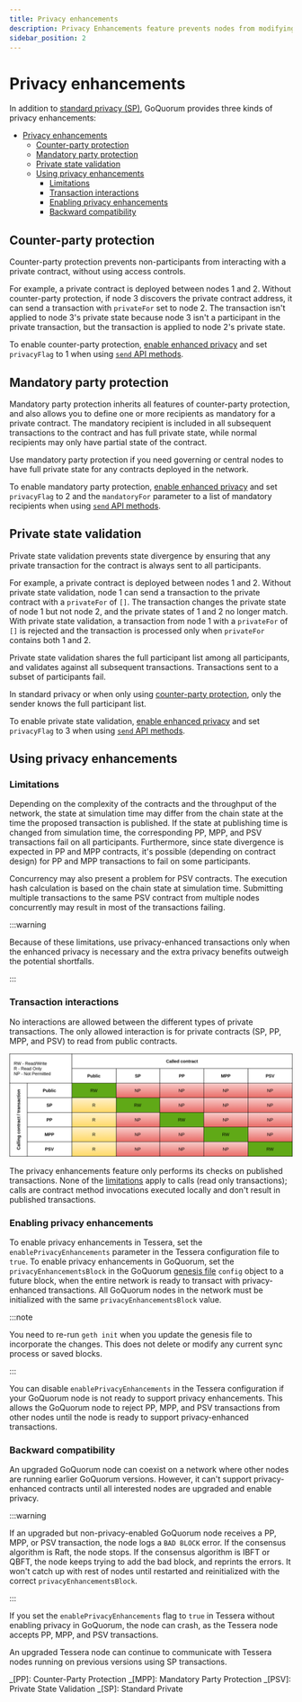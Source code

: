 ```yaml
---
title: Privacy enhancements
description: Privacy Enhancements feature prevents nodes from modifying contracts they are not party with.
sidebar_position: 2
---
```


# Privacy enhancements

In addition to [standard privacy (SP)](private-and-public.md#private-transactions), GoQuorum provides three kinds of privacy enhancements:

- [Privacy enhancements](#privacy-enhancements)
  - [Counter-party protection](#counter-party-protection)
  - [Mandatory party protection](#mandatory-party-protection)
  - [Private state validation](#private-state-validation)
  - [Using privacy enhancements](#using-privacy-enhancements)
    - [Limitations](#limitations)
    - [Transaction interactions](#transaction-interactions)
    - [Enabling privacy enhancements](#enabling-privacy-enhancements)
    - [Backward compatibility](#backward-compatibility)

## Counter-party protection

Counter-party protection prevents non-participants from interacting with a private contract, without using access controls.

For example, a private contract is deployed between nodes 1 and 2. Without counter-party protection, if node 3 discovers the private contract address, it can send a transaction with `privateFor` set to node 2. The transaction isn't applied to node 3's private state because node 3 isn't a participant in the private transaction, but the transaction is applied to node 2's private state.

To enable counter-party protection, [enable enhanced privacy](#enabling-privacy-enhancements) and set `privacyFlag` to 1 when using [`send` API methods](../../reference/api-methods.md#privacy-methods).

## Mandatory party protection

Mandatory party protection inherits all features of counter-party protection, and also allows you to define one or more recipients as mandatory for a private contract. The mandatory recipient is included in all subsequent transactions to the contract and has full private state, while normal recipients may only have partial state of the contract.

Use mandatory party protection if you need governing or central nodes to have full private state for any contracts deployed in the network.

To enable mandatory party protection, [enable enhanced privacy](#enabling-privacy-enhancements) and set `privacyFlag` to 2 and the `mandatoryFor` parameter to a list of mandatory recipients when using [`send` API methods](../../reference/api-methods.md#privacy-methods).

## Private state validation

Private state validation prevents state divergence by ensuring that any private transaction for the contract is always sent to all participants.

For example, a private contract is deployed between nodes 1 and 2. Without private state validation, node 1 can send a transaction to the private contract with a `privateFor` of `[]`. The transaction changes the private state of node 1 but not node 2, and the private states of 1 and 2 no longer match. With private state validation, a transaction from node 1 with a `privateFor` of `[]` is rejected and the transaction is processed only when `privateFor` contains both 1 and 2.

Private state validation shares the full participant list among all participants, and validates against all subsequent transactions. Transactions sent to a subset of participants fail.

In standard privacy or when only using [counter-party protection](#counter-party-protection), only the sender knows the full participant list.

To enable private state validation, [enable enhanced privacy](#enabling-privacy-enhancements) and set `privacyFlag` to 3 when using [`send` API methods](../../reference/api-methods.md#privacy-methods).

## Using privacy enhancements

### Limitations

Depending on the complexity of the contracts and the throughput of the network, the state at simulation time may differ from the chain state at the time the proposed transaction is published. If the state at publishing time is changed from simulation time, the corresponding PP, MPP, and PSV transactions fail on all participants. Furthermore, since state divergence is expected in PP and MPP contracts, it's possible (depending on contract design) for PP and MPP transactions to fail on some participants.

Concurrency may also present a problem for PSV contracts. The execution hash calculation is based on the chain state at simulation time. Submitting multiple transactions to the same PSV contract from multiple nodes concurrently may result in most of the transactions failing.

:::warning

Because of these limitations, use privacy-enhanced transactions only when the enhanced privacy is necessary and the extra privacy benefits outweigh the potential shortfalls.

:::

### Transaction interactions

No interactions are allowed between the different types of private transactions. The only allowed interaction is for private contracts (SP, PP, MPP, and PSV) to read from public contracts.

![Contract interaction matrix](../../images/PrivacyEnhancements_Contract_Interaction_Matrix.png)

The privacy enhancements feature only performs its checks on published transactions. None of the [limitations](#limitations) apply to calls (read only transactions); calls are contract method invocations executed locally and don't result in published transactions.

### Enabling privacy enhancements

To enable privacy enhancements in Tessera, set the `enablePrivacyEnhancements` parameter in the Tessera configuration file to `true`. To enable privacy enhancements in GoQuorum, set the `privacyEnhancementsBlock` in the GoQuorum [genesis file](../../configure-and-manage/configure/genesis-file/genesis-options.md) `config` object to a future block, when the entire network is ready to transact with privacy-enhanced transactions. All GoQuorum nodes in the network must be initialized with the same `privacyEnhancementsBlock` value.

:::note

You need to re-run `geth init` when you update the genesis file to incorporate the changes. This does not delete or modify any current sync process or saved blocks.

:::

You can disable `enablePrivacyEnhancements` in the Tessera configuration if your GoQuorum node is not ready to support privacy enhancements. This allows the GoQuorum node to reject PP, MPP, and PSV transactions from other nodes until the node is ready to support privacy-enhanced transactions.

### Backward compatibility

An upgraded GoQuorum node can coexist on a network where other nodes are running earlier GoQuorum versions. However, it can't support privacy-enhanced contracts until all interested nodes are upgraded and enable privacy.

:::warning

If an upgraded but non-privacy-enabled GoQuorum node receives a PP, MPP, or PSV transaction, the node logs a `BAD BLOCK` error. If the consensus algorithm is Raft, the node stops. If the consensus algorithm is IBFT or QBFT, the node keeps trying to add the bad block, and reprints the errors. It won't catch up with rest of nodes until restarted and reinitialized with the correct `privacyEnhancementsBlock`.

:::

If you set the `enablePrivacyEnhancements` flag to `true` in Tessera without enabling privacy in GoQuorum, the node can crash, as the Tessera node accepts PP, MPP, and PSV transactions.

An upgraded Tessera node can continue to communicate with Tessera nodes running on previous versions using SP transactions.

_[PP]: Counter-Party Protection _[MPP]: Mandatory Party Protection _[PSV]: Private State Validation _[SP]: Standard Private
